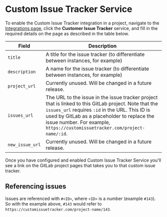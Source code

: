 # Custom Issue Tracker Service

To enable the Custom Issue Tracker integration in a project, navigate to the
[Integrations page](project_services.md#accessing-the-project-services), click
the **Customer Issue Tracker** service, and fill in the required details on the page as described
in the table below.

| Field | Description |
| ----- | ----------- |
| `title`   | A title for the issue tracker (to differentiate between instances, for example) |
| `description`   | A name for the issue tracker (to differentiate between instances, for example) |
| `project_url`   | Currently unused. Will be changed in a future release. |
| `issues_url`    | The URL to the issue in the issue tracker project that is linked to this GitLab project. Note that the `issues_url` requires `:id` in the URL. This ID is used by GitLab as a placeholder to replace the issue number. For example, `https://customissuetracker.com/project-name/:id`. |
| `new_issue_url` | Currently unused. Will be changed in a future release. |

Once you have configured and enabled Custom Issue Tracker Service you'll see a link on the GitLab project pages that takes you to that custom issue tracker.


## Referencing issues

Issues are referenced with `#<ID>`, where `<ID>` is a number (example `#143`). 
So with the example above, `#143` would refer to `https://customissuetracker.com/project-name/143`.